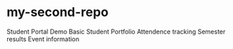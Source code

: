 # my-second-repo
Student Portal Demo
Basic Student Portfolio
Attendence tracking
Semester results
Event information
